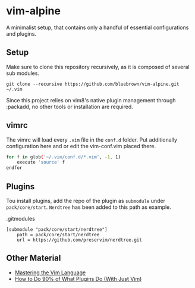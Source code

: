 
# vim-alpine

A minimalist setup, that contains only a handful of essential configurations and plugins.


## Setup

Make sure to clone this repository recursively, as it is composed of several sub modules.

```
git clone --recursive https://github.com/bluebrown/vim-alpine.git ~/.vim
```

Since this project relies on vim8's native plugin management through :packadd, no other tools or installation are required.

## vimrc

The vimrc will load every `.vim` file in the `conf.d` folder. Put additionally configuration here and or edit the vim-conf.vim
placed there.

```bash
for f in glob('~/.vim/conf.d/*.vim', -1, 1)
    execute 'source' f
endfor
```

## Plugins

Tou install plugins, add the repo of the plugin as `submodule` under `pack/core/start`. `Nerdtree` has been added to this path as example.

.gitmodules
```
[submodule "pack/core/start/nerdtree"]
	path = pack/core/start/nerdtree
	url = https://github.com/preservim/nerdtree.git
```

## Other Material

- [Mastering the Vim Language](https://www.youtube.com/watch?v=wlR5gYd6um0)
- [How to Do 90% of What Plugins Do (With Just Vim)](https://www.youtube.com/watch?v=XA2WjJbmmoM)


